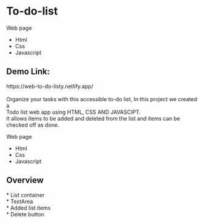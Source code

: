# To-do-list
Web page</br>
* Html
* Css
* Javascript

<h2>Demo Link:</h2>
https://web-to-do-listy.netlify.app/
</br>
</br>
Organize your tasks with this accessible to-do list, In this project we created a</br> Todo list web app using HTML, CSS AND JAVASCIPT.</br>
It allows items to be added and deleted from the list and items can be checked off as done. 

Web page</br>
* Html
* Css
* Javascript


<h2>Overview</h2>
* List container</br>
* TextArea</br>
* Added list items</br>
* Delete button
